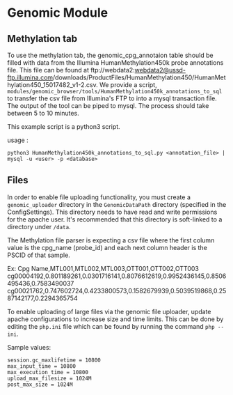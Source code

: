 # Genomic Module

## Methylation tab

To use the methylation tab, the genomic_cpg_annotaion table should be filled with data from the Illumina HumanMethylation450k probe annotations file. This file can be found at ftp://webdata2:webdata2@ussd-ftp.illumina.com/downloads/ProductFiles/HumanMethylation450/HumanMethylation450_15017482_v1-2.csv. We provide a script,  `modules/genomic_browser/tools/HumanMethylation450k_annotations_to_sql` to transfer the csv file from Illumina's FTP to into a mysql transaction file. The output of the tool can be piped to mysql. The process should take between 5 to 10 minutes. 

This example script is a python3 script. 

usage :
```
python3 HumanMethylation450k_annotations_to_sql.py <annotation_file> | mysql -u <user> -p <database>
```

## Files

In order to enable file uploading functionality, you must create a `genomic_uploader` directory in the `GenomicDataPath` directory (specified in the ConfigSettings). This directory needs to have read and write permissions for the apache user. It's recommended that this directory is soft-linked to a directory under `/data`.

The Methylation file parser is expecting a csv file where the first column value is the cpg_name (probe_id) and each next column header is the PSCID of that sample.

Ex: 
Cpg Name,MTL001,MTL002,MTL003,OTT001,OTT002,OTT003
cg00004192,0.801189261,0.0301716141,0.8076612619,0.9952436145,0.8506495436,0.7583490037
cg00021762,0.747602724,0.4233800573,0.1582679939,0.5039519868,0.2587142177,0.2294365754

To enable uploading of large files via the genomic file uploader, update apache configurations to increase size and time limits. This can be done by editing the `php.ini` file which can be found by running the command `php --ini`.

Sample values:

```
session.gc_maxlifetime = 10800 
max_input_time = 10800 
max_execution_time = 10800 
upload_max_filesize = 1024M 
post_max_size = 1024M
```
